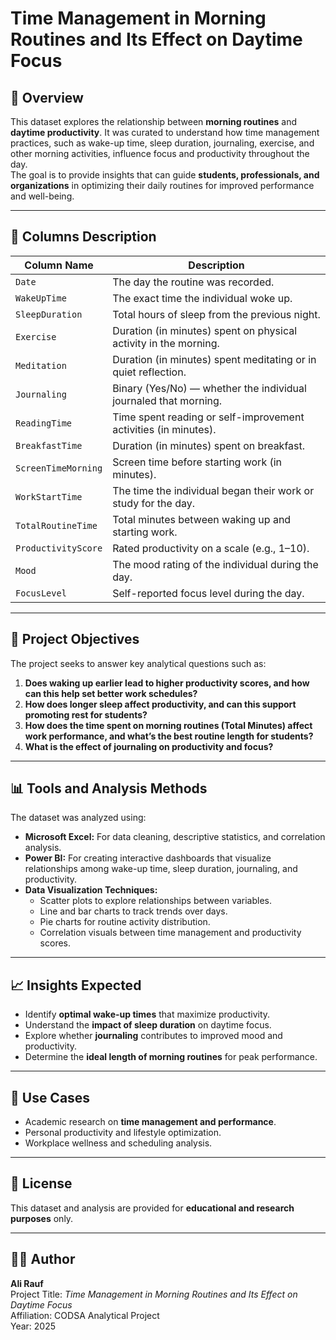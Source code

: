 # Time Management in Morning Routines and Its Effect on Daytime Focus

## 📘 Overview
This dataset explores the relationship between **morning routines** and **daytime productivity**. It was curated to understand how time management practices, such as wake-up time, sleep duration, journaling, exercise, and other morning activities, influence focus and productivity throughout the day.  
The goal is to provide insights that can guide **students, professionals, and organizations** in optimizing their daily routines for improved performance and well-being.

---

## 🧩 Columns Description

| Column Name           | Description                                                                 |
|------------------------|------------------------------------------------------------------------------|
| `Date`                 | The day the routine was recorded.                                           |
| `WakeUpTime`           | The exact time the individual woke up.                                      |
| `SleepDuration`        | Total hours of sleep from the previous night.                               |
| `Exercise`             | Duration (in minutes) spent on physical activity in the morning.            |
| `Meditation`           | Duration (in minutes) spent meditating or in quiet reflection.              |
| `Journaling`           | Binary (Yes/No) — whether the individual journaled that morning.            |
| `ReadingTime`          | Time spent reading or self-improvement activities (in minutes).             |
| `BreakfastTime`        | Duration (in minutes) spent on breakfast.                                   |
| `ScreenTimeMorning`    | Screen time before starting work (in minutes).                              |
| `WorkStartTime`        | The time the individual began their work or study for the day.              |
| `TotalRoutineTime`     | Total minutes between waking up and starting work.                          |
| `ProductivityScore`    | Rated productivity on a scale (e.g., 1–10).                                 |
| `Mood`                 | The mood rating of the individual during the day.                           |
| `FocusLevel`           | Self-reported focus level during the day.                                   |

---

## 🎯 Project Objectives
The project seeks to answer key analytical questions such as:

1. **Does waking up earlier lead to higher productivity scores, and how can this help set better work schedules?**
2. **How does longer sleep affect productivity, and can this support promoting rest for students?**
3. **How does the time spent on morning routines (Total Minutes) affect work performance, and what’s the best routine length for students?**
4. **What is the effect of journaling on productivity and focus?**

---

## 📊 Tools and Analysis Methods
The dataset was analyzed using:
- **Microsoft Excel:** For data cleaning, descriptive statistics, and correlation analysis.
- **Power BI:** For creating interactive dashboards that visualize relationships among wake-up time, sleep duration, journaling, and productivity.
- **Data Visualization Techniques:**
  - Scatter plots to explore relationships between variables.
  - Line and bar charts to track trends over days.
  - Pie charts for routine activity distribution.
  - Correlation visuals between time management and productivity scores.

---

## 📈 Insights Expected
- Identify **optimal wake-up times** that maximize productivity.
- Understand the **impact of sleep duration** on daytime focus.
- Explore whether **journaling** contributes to improved mood and productivity.
- Determine the **ideal length of morning routines** for peak performance.

---

## 🧠 Use Cases
- Academic research on **time management and performance**.
- Personal productivity and lifestyle optimization.
- Workplace wellness and scheduling analysis.

---

## 📎 License
This dataset and analysis are provided for **educational and research purposes** only.

---

## 👨‍💻 Author
**Ali Rauf**  
Project Title: *Time Management in Morning Routines and Its Effect on Daytime Focus*  
Affiliation: CODSA Analytical Project  
Year: 2025  
